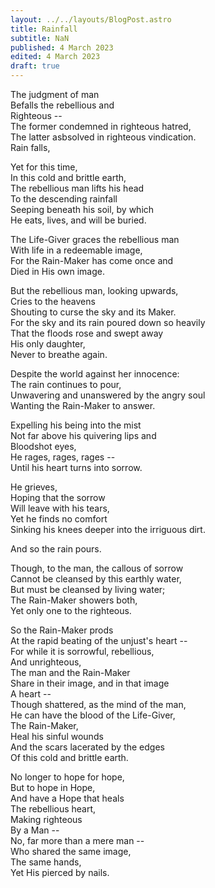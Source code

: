 ```yaml
---
layout: ../../layouts/BlogPost.astro
title: Rainfall
subtitle: NaN
published: 4 March 2023
edited: 4 March 2023
draft: true
---
```


The judgment of man  
Befalls the rebellious and  
Righteous --  
The former condemned in righteous hatred,  
The latter asbsolved in righteous vindication.  
Rain falls,

Yet for this time,  
In this cold and brittle earth,  
The rebellious man lifts his head  
To the descending rainfall  
Seeping beneath his soil, by which  
He eats, lives, and will be buried.  

The Life-Giver graces the rebellious man  
With life in a redeemable image,  
For the Rain-Maker has come once and  
Died in His own image.

But the rebellious man, looking upwards,  
Cries to the heavens  
Shouting to curse the sky and its Maker.  
For the sky and its rain poured down so heavily  
That the floods rose and swept away  
His only daughter,  
Never to breathe again.  

Despite the world against her innocence:   
The rain continues to pour,  
Unwavering and unanswered by the angry soul  
Wanting the Rain-Maker to answer.

Expelling his being into the mist  
Not far above his quivering lips and  
Bloodshot eyes,  
He rages, rages, rages --  
Until his heart turns into sorrow.

He grieves,  
Hoping that the sorrow  
Will leave with his tears,  
Yet he finds no comfort  
Sinking his knees deeper into the irriguous dirt.

And so the rain pours.

Though, to the man, the callous of sorrow  
Cannot be cleansed by this earthly water,  
But must be cleansed by living water;  
The Rain-Maker showers both,  
Yet only one to the righteous.

So the Rain-Maker prods  
At the rapid beating of the unjust's heart --  
For while it is sorrowful, rebellious,  
And unrighteous,  
The man and the Rain-Maker  
Share in their image, and in that image  
A heart --  
Though shattered, as the mind of the man,  
He can have the blood of the Life-Giver,  
The Rain-Maker,  
Heal his sinful wounds  
And the scars lacerated by the edges  
Of this cold and brittle earth.

No longer to hope for hope,  
But to hope in Hope,  
And have a Hope that heals  
The rebellious heart,  
Making righteous  
By a Man --  
No, far more than a mere man --  
Who shared the same image,  
The same hands,  
Yet His pierced by nails.